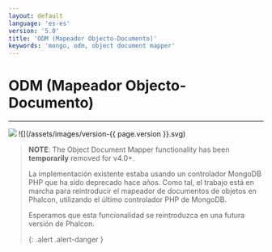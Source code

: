 ```yaml
---
layout: default
language: 'es-es'
version: '5.0'
title: 'ODM (Mapeador Objecto-Documento)'
keywords: 'mongo, odm, object document mapper'
---
```


# ODM (Mapeador Objecto-Documento)
- - -
![](/assets/images/document-status-stable-success.svg) ![](/assets/images/version-{{ page.version }}.svg)

> **NOTE**: The Object Document Mapper functionality has been **temporarily** removed for v4.0+.
> 
> La implementación existente estaba usando un controlador MongoDB PHP que ha sido deprecado hace años. Como tal, el trabajo está en marcha para reintroducir el mapeador de documentos de objetos en Phalcon, utilizando el último controlador PHP de MongoDB.
> 
> Esperamos que esta funcionalidad se reintroduzca en una futura versión de Phalcon. 
> 
> {: .alert .alert-danger }
